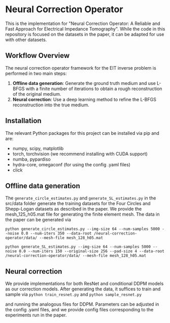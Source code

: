 # Neural Correction Operator

This is the implementation for "Neural Correction Operator: A Reliable and Fast Approach for Electrical Impedance Tomography". While the code in this repository is focused on the datasets in the paper, it can be adapted for use with other datasets.

## Workflow Overview
The neural correction operator framework for the EIT inverse problem is performed in two main steps:
1. **Offline data generation**: Generate the ground truth medium and use L-BFGS with a finite number of iterations to obtain a rough reconstruction of the original medium.
2. **Neural correction**: Use a deep learning method to refine the L-BFGS reconstruction into the true medium.

## Installation
The relevant Python packages for this project can be installed via pip and are:
- numpy, scipy, matplotlib
- torch, torchvision (we recommend installing with CUDA support)
- numba, pypardiso
- hydra-core, omegaconf (for using the config .yaml files)
- click


## Offline data generation
The ```generate_circle_estimates.py``` and ```generate_SL_estimates.py``` in the src/data folder generate the training datasets for the Four Circles and Shepp-Logan datasets as described in the paper. We provide the mesh_125_h05.mat file for generating the finite element mesh. The data in the paper can be generated via

```python generate_circle_estimates.py --img-size 64 --num-samples 5000 --noise 0.0 --num-iters 350 --data-root /neural-correction-operator/data/ --mesh-file mesh_128_h05.mat```

```python generate_SL_estimates.py --img-size 64 --num-samples 5000 --noise 0.0 --num-iters 150 --original-size 256 --pad-size 4 --data-root /neural-correction-operator/data/ --mesh-file mesh_128_h05.mat```

## Neural correction 

We provide implementations for both ResNet and conditional DDPM models as our correction models. After generating the data, it suffices to train and sample via
```python train_resnet.py```
and 
```python sample_resnet.py```

and running the analogous files for DDPM. Parameters can be adjusted in the config .yaml files, and we provide config files corresponding to the experiments run in the paper.



